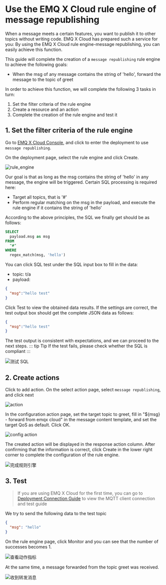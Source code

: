 # Use the EMQ X Cloud rule engine of message republishing

When a message meets a certain features, you want to publish it to other topics without writing code. EMQ X Cloud has prepared such a service for you: By using the EMQ X Cloud rule engine-message republishing, you can easily achieve this function.

This guide will complete the creation of a `message republishing` rule engine to achieve the following goals:

* When the msg of any message contains the string of 'hello', forward the message to the topic of greet 

In order to achieve this function, we will complete the following 3 tasks in turn:

1. Set the filter criteria of the rule engine
2. Create a resource and an action
3. Complete the creation of the rule engine and test it

## 1. Set the filter criteria of the rule engine

Go to [EMQ X Cloud Console](https://cloud.emqx.io/console/), and click to enter the deployment to use `message republishing`.

On the deployment page, select the rule engine and click Create.

![rule_engine](./_assets/view_rule_engine.png)

Our goal is that as long as the msg contains the string of 'hello'  in any message, the engine will be triggered. Certain SQL processing is required here:

* Target all topics, that is '#'
* Perform regular matching on the msg in the payload, and execute the rule engine if it contains the string of 'hello'

According to the above principles, the SQL we finally get should be as follows:

```sql
SELECT
  payload.msg as msg
FROM
  "#"
WHERE  
  regex_match(msg, 'hello')
```
You can click SQL test under the SQL input box to fill in the data:

* topic: t/a
* payload:
```json
{
  "msg":"hello test"
}
```
Click Test to view the obtained data results. If the settings are correct, the test output box should get the complete JSON data as follows:

```json
{
  "msg":"hello test"
}
```

The test output is consistent with expectations, and we can proceed to the next steps.
::: tip Tip
If the test fails, please check whether the SQL is compliant
:::

![测试 SQL](./_assets/republish_SQL_setting.png)

## 2. Create actions

Click to add action. On the select action page, select `message republishing`, and click next

![action](./_assets/add_republish_action01.png)

In the configuration action page, set the target topic to greet, fill in "${msg} - forward from emqx cloud" in the message content template, and set the target QoS as default. Click OK.

![config action](./_assets/add_republish_action02.png)

The created action will be displayed in the response action column. After confirming that the information is correct, click Create in the lower right corner to complete the configuration of the rule engine.

![完成规则引擎](./_assets/add_republish_action03.png)

## 3. Test

>If you are using EMQ X Cloud for the first time, you can go to [Deployment Connection Guide](../connect_to_deployments/introduction.md) to view the MQTT client connection and test guide

We try to send the following data to the test topic

```json
{
  "msg": "hello"
}
```
On the rule engine page, click Monitor and you can see that the number of successes becomes 1.

![查看动作指标](./_assets/add_republish_action04.png)

At the same time, a message forwarded from the topic greet was received.

![收到转发消息](./_assets/add_republish_action05.png)

